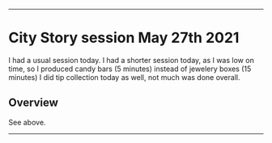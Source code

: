 
***

# City Story session May 27th 2021

I had a usual session today. I had a shorter session today, as I was low on time, so I produced candy bars (5 minutes) instead of jewelery boxes (15 minutes) I did tip collection today as well, not much was done overall.

## Overview

See above.

***

